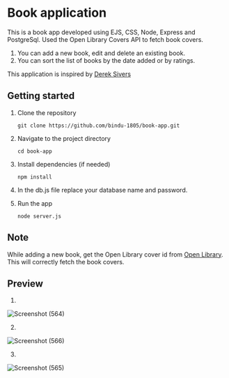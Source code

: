 # Book application 

This is a book app developed using EJS, CSS, Node, Express and PostgreSql. Used the Open Library Covers API to fetch book covers. <br />
1. You can add a new book, edit and delete an existing book.
2. You can sort the list of books by the date added or by ratings.

This application is inspired by [Derek Sivers](https://sive.rs/book)  <br />

## Getting started 

1. Clone the repository
   ```
   git clone https://github.com/bindu-1805/book-app.git
   ```
2. Navigate to the project directory
   ```
   cd book-app
   ```
3. Install dependencies (if needed)
   ```
   npm install
   ```
4. In the db.js file replace your database name and password.
   
5. Run the app
   ```
   node server.js
   ```

## Note

While adding a new book, get the Open Library cover id from [Open Library](https://openlibrary.org/). This will correctly fetch the book covers.

## Preview

1. 
![Screenshot (564)](https://github.com/user-attachments/assets/31c0206a-148d-4140-9090-07ab3dc2c1a3)

2.
![Screenshot (566)](https://github.com/user-attachments/assets/a14a01d3-8410-4258-be2c-6ff986ec6b11)

3.
![Screenshot (565)](https://github.com/user-attachments/assets/7e7d7b8d-3fe8-41f1-b1df-355e445559d7)

